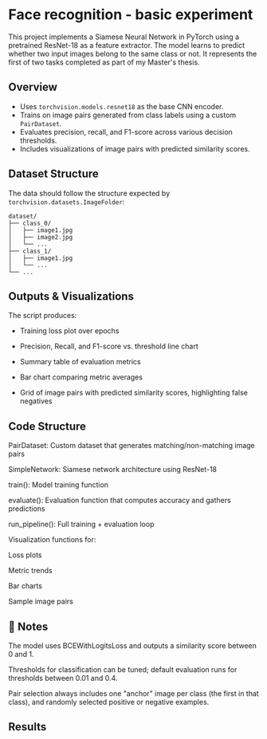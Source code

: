 # Face recognition - basic experiment

This project implements a Siamese Neural Network in PyTorch using a pretrained ResNet-18 as a feature extractor. The model learns to predict whether two input images belong to the same class or not. It represents the first of two tasks completed as part of my Master's thesis.

## Overview

- Uses `torchvision.models.resnet18` as the base CNN encoder.
- Trains on image pairs generated from class labels using a custom `PairDataset`.
- Evaluates precision, recall, and F1-score across various decision thresholds.
- Includes visualizations of image pairs with predicted similarity scores.

## Dataset Structure

The data should follow the structure expected by `torchvision.datasets.ImageFolder`:

```
dataset/
├── class_0/
│   ├── image1.jpg
│   ├── image2.jpg
│   └── ...
├── class_1/
│   ├── image1.jpg
│   └── ...
└── ...
```


## Outputs & Visualizations
The script produces:

- Training loss plot over epochs

- Precision, Recall, and F1-score vs. threshold line chart

- Summary table of evaluation metrics

- Bar chart comparing metric averages

- Grid of image pairs with predicted similarity scores, highlighting false negatives

## Code Structure
PairDataset: Custom dataset that generates matching/non-matching image pairs

SimpleNetwork: Siamese network architecture using ResNet-18

train(): Model training function

evaluate(): Evaluation function that computes accuracy and gathers predictions

run_pipeline(): Full training + evaluation loop

Visualization functions for:

Loss plots

Metric trends

Bar charts

Sample image pairs

## 📌 Notes
The model uses BCEWithLogitsLoss and outputs a similarity score between 0 and 1.

Thresholds for classification can be tuned; default evaluation runs for thresholds between 0.01 and 0.4.

Pair selection always includes one "anchor" image per class (the first in that class), and randomly selected positive or negative examples.

## Results

